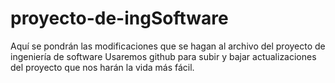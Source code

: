 # proyecto-de-ingSoftware
Aquí se pondrán las modificaciones que se hagan al archivo del proyecto de ingeniería de software
Usaremos github para subir y bajar actualizaciones del proyecto que nos harán la vida más fácil.
